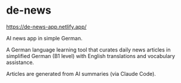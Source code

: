# de-news

https://de-news-app.netlify.app/

AI news app in simple German.

A German language learning tool that curates daily news articles in simplified German (B1 level) with English translations and vocabulary assistance.

Articles are generated from AI summaries (via Claude Code).
